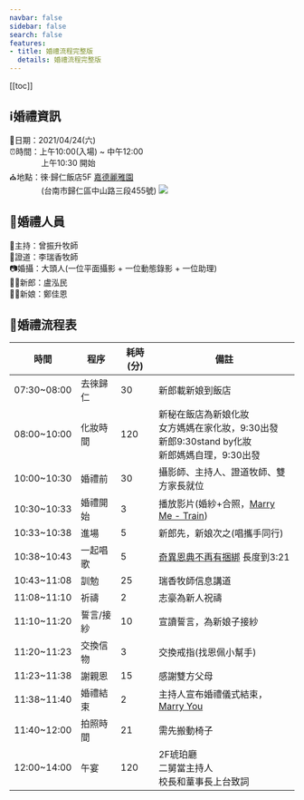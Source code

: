 ```yaml
---
navbar: false
sidebar: false
search: false
features:
- title: 婚禮流程完整版
  details: 婚禮流程完整版
---
```


[[toc]]

## ℹ️婚禮資訊
📅日期：2021/04/24(六)  
⏰時間：上午10:00(入場) ~ 中午12:00  
&emsp;&emsp;&emsp;&emsp;上午10:30 開始  
⛪地點：徠·歸仁飯店5F [嘉德麗雅園](http://www.laihotel.com.tw/tw/misc/29)  
&emsp;&emsp;&emsp;&emsp;(台南市歸仁區中山路三段455號)
![](http://www.laihotel.com.tw/storage/misc/gallery/76a2bc9bebfa1b37e296597c627255c3.jpg)


## 🔔婚禮人員
🎤主持：曾振升牧師  
💑證道：李瑞香牧師  
📷婚攝：大頭人(一位平面攝影 + 一位動態錄影 + 一位助理)  
🤵🏻新郎：盧泓民  
👰🏻新娘：鄭佳恩


## 🧡婚禮流程表 
|時間|程序|耗時(分)|備註|
|---|---|---|---|
|07:30~08:00|去徠歸仁|30|新郎載新娘到飯店|
|08:00~10:00|化妝時間|120|新秘在飯店為新娘化妝<br>女方媽媽在家化妝，9:30出發<br>新郎9:30stand by化妝<br>新郎媽媽自理，9:30出發|
|10:00~10:30|婚禮前|30|攝影師、主持人、證道牧師、雙方家長就位|
|10:30~10:33|婚禮開始|3|播放影片(婚紗+合照，[Marry Me - Train](https://www.youtube.com/watch?v=vyto0Zhi154))|
|10:33~10:38|進場|5|新郎先，新娘次之(唱攜手同行)|
|10:38~10:43|一起唱歌|5|[奇異恩典不再有捆綁](https://www.youtube.com/watch?v=Kq5bmOuMVbg) 長度到3:21|
|10:43~11:08|訓勉|25|瑞香牧師信息講道|
|11:08~11:10|祈禱|2|志豪為新人祝禱|
|11:10~11:20|誓言/接紗|10|宣讀誓言，為新娘子接紗|
|11:20~11:23|交換信物|3|交換戒指(找恩佩小幫手)|
|11:23~11:38|謝親恩|15|感謝雙方父母|
|11:38~11:40|婚禮結束|2|主持人宣布婚禮儀式結束，[Marry You](https://www.youtube.com/watch?v=dElRVQFqj-k)|
|11:40~12:00|拍照時間|21|需先搬動椅子|
|12:00~14:00|午宴|120|2F琥珀廳<br>二舅當主持人<br>校長和蕫事長上台致詞|
